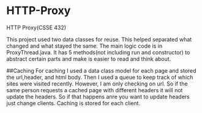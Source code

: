 # HTTP-Proxy
HTTP Proxy(CSSE 432)

This project used two data classes for reuse. This helped separated what changed and what stayed the same. The main logic code is in ProxyThread.java. It has 5 methods(not including run and constructor) to abstract certain parts and make is easier to read and think about. 

##Caching
For caching I used a data class model for each page and stored the url,header, and html body. Then I used a queue to keep track of which sites were visited recently. However, I am only checking on url. So if the same person requests a cached page with different headers it will not update the headers. So if that happens anre you want to update headers just change clients. Caching is stored for each client.